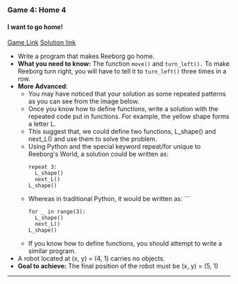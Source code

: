 ### Game 4: Home 4
  
#### I want to go home!  
[Game Link](https://reeborg.ca/reeborg.html?lang=en&mode=python&menu=worlds%2Fmenus%2Freeborg_intro_en.json&name=Home%202&url=worlds%2Ftutorial_en%2Fhome4.json)
[Solution link](home4.py)
- Write a program that makes Reeborg go home.  
- **What you need to know:** The function `move()` and `turn_left().` To make Reeborg turn right, you will have to tell it to `turn_left()` three times in a row.
- **More Advanced**:  
    - You may have noticed that your solution as some repeated patterns as you can see from the image below.  
    - Once you know how to define functions, write a solution with the repeated code put in functions. For example, the yellow shape forms a letter L.
    - This suggest that, we could define two functions, L_shape() and next_L() and use them to solve the problem.
    - Using Python and the special keyword repeat/for unique to Reeborg's World, a solution could be written as:
      ```
      repeat 3:
        L_shape()
        next_L()
      L_shape()
      ```
    - Whereas in traditional Python, it would be written as:  ```
      ```
      for _ in range(3):
        L_shape()
        next_L()
      L_shape()
      ```
    - If you know how to define functions, you should attempt to write a similar program.
- A robot located at (x, y) = (4, 1) carries no objects. 
- **Goal to achieve:** The final position of the robot must be (x, y) = (5, 1)

---


